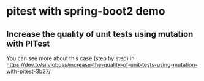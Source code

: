 # pitest with spring-boot2 demo

## Increase the quality of unit tests using mutation with PITest

You can see more about this case (step by step) in https://dev.to/silviobuss/increase-the-quality-of-unit-tests-using-mutation-with-pitest-3b27/.





